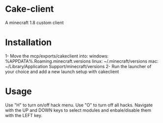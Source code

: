 # Cake-client
A minecraft 1.8 custom client

# Installation
1- Move the mcp/exports/cakeclient into:
windows: %APPDATA%\.Roaming\.minecraft\.versions
linux: ~/.minecraft/versions
mac: ~/Library/Application Support/minecraft/versions
2- Run the launcher of your choice and add a new launch setup with cakeclient

# Usage
Use "H" to turn on/off hack menu.
Use "O" to turn off all hacks.
Navigate with the UP and DOWN keys to select modules and enbale/disable them with the LEFT key.
